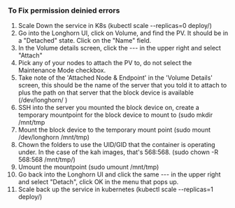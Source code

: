 ### To Fix permission deinied errors
1. Scale Down the service in K8s (kubectl scale --replicas=0 deploy/<serviceName>)
2. Go into the Longhorn UI, click on Volume, and find the PV. It should be in a "Detached" state. Click on the "Name" field.
3. In the Volume details screen, click the --- in the upper right and select "Attach"
4. Pick any of your nodes to attach the PV to, do not select the Maintenance Mode checkbox.
5. Take note of the 'Attached Node & Endpoint' in the 'Volume Details' screen, this should be the name of the server that you told it to attach to plus the path on that server that the block device is available (/dev/longhorn/<pv-name> )
6. SSH into the server you mounted the block device on, create a temporary mountpoint for the block device to mount to (sudo mkdir /mnt/tmp
7. Mount the block device to the temporary mount point (sudo mount /dev/longhorn<pv-name> /mnt/tmp)
8. Chown the folders to use the UID/GID that the container is operating under. In the case of the kah images, that's 568:568. (sudo chown -R 568:568 /mnt/tmp/)
9. Umount the mountpoint (sudo umount /mnt/tmp)
10. Go back into the Longhorn UI and click the same --- in the upper right and select "Detach", click OK in the menu that pops up.
11. Scale back up the service in kubernetes (kubectl scale --replicas=1 deploy/<serviceName>)
